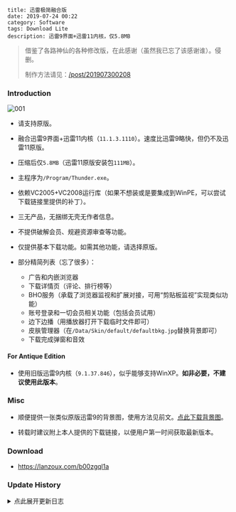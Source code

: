 ```
title: 迅雷极简融合版
date: 2019-07-24 00:22
category: Software
tags: Download Lite
description: 迅雷9界面+迅雷11内核，仅5.8MB
```

> 借鉴了各路神仙的各种修改版，在此感谢（虽然我已忘了该感谢谁）。侵删。
>
> 制作方法请见：<a _ href="/post/201907300208">/post/201907300208</a>

### Introduction

![001](/res/20190724-0022-001.png)

* 请支持原版。

* 融合迅雷9界面+迅雷11内核（`11.1.3.1110`）。速度比迅雷9略快，但仍不及迅雷11原版。

* 压缩后仅`5.8MB`（迅雷11原版安装包`111MB`）。

* 主程序为`/Program/Thunder.exe`。

* 依赖VC2005+VC2008运行库（如果不想装或是要集成到WinPE，可以尝试下载链接里提供的补丁）。

* 三无产品，无捆绑无壳无作者信息。

* 不提供破解会员、规避资源审查等功能。

* 仅提供基本下载功能。如需其他功能，请选择原版。

* 部分精简列表（忘了很多）：
    * 广告和内嵌浏览器
    * 下载详情页（评论、排行榜等）
    * BHO服务（承载了浏览器监视和扩展对接，可用“剪贴板监视”实现类似功能）
    * 账号登录和一切会员相关功能（包括会员试用）
    * 边下边播（用播放器打开下载临时文件即可）
    * 皮肤管理器（在`/Data/Skin/default/defaultbkg.jpg`替换背景即可）
    * 下载完成弹窗和音效

#### For Antique Edition

* 使用旧版迅雷9内核（`9.1.37.846`），似乎能够支持WinXP。**如非必要，不建议使用此版本**。

### Misc

* 顺便提供一张类似原版迅雷9的背景图，使用方法见前文。<a download="defaultbkg.jpg" href="data:image/jpeg;base64,iVBORw0KGgoAAAANSUhEUgAAAAEAAADICAIAAACmkByiAAAAOElEQVR4AWN8/eELEwMDA0n4P3ZxCsxhpI0b/qPpodAOTHdSaD7Fahmp55b/1HY7Iz49A5vmiMcAMxcUU0SJqrMAAAAASUVORK5CYII=">点此下载背景图</a>。
<!-- 没错，其实这是张PNG图片，照样好使，不是么？ -->

* 转载时建议附上本人提供的下载链接，以便用户第一时间获取最新版本。

### Download

* <https://lanzoux.com/b00zgql1a>

### Update History

<details>
<summary>点此展开更新日志</summary>

#### 20201121

* 升级内核至`11.1.3.1110`（迅雷11）。

#### 20200711

* 升级内核至`10.1.37.846`。

* 移除：
    * 残留的lua脚本。

#### 20200616

* 修复：
    * 并行任务数设置项失效（感谢“longsifeng”的反馈）。
    * 无法拖拽添加Torrent（感谢“always beta”的反馈）。
    * 无法通过参数指定Torrent（导致关联文件类型无效，感谢“always beta”的反馈）。
    * 新建Torrent/Magnet任务文件列表中部分贴图缺失（感谢“always beta”的反馈）。
    * 无法唤出系统窗口菜单。

* 移除：
    * 新建任务选择目录ComboBox中残留的“私人空间”选项。

* 其他调整：
    * 微调下载任务图标。
    * 重绘新建任务临时设置按钮。
    * 重绘关闭设置页面按钮。
    * 微调设置页面布局。

* 未发布，延期至迅雷X官方更新后同步更新内核。

#### 20200524

* 修复：
    * 最大化时主窗口内容左偏。

* 移除：
    * 主窗口右上角最大化/还原按钮。
    * 主窗口宽度调整手柄。

#### 20200522

* 升级内核至`10.1.34.800`。

#### 20200516

* 减小体积。

* 修复：
    * 默认启用且无法禁用`.torrent`文件自动关联。
    * 主界面右下速度显示过于靠右（缺失会员加速提示所致）。

* 移除：
    * 老板键（可用其他老板键软件替代）。
    * 一些DLL的ASLR标记。

* 其他调整：
    * 设置页面现在无需最大化也能看到全部内容。
    * 将任务列表“没有正在下载任务”等提示文本统一改为“暂无下载任务”。
    * 悬浮窗贴图重绘。
    * 下载项“继续下载”按钮微调。
    * 保留`/Profiles/TaskDb.dat`（SQLite），在低配设备上大幅提升首次启动速度。
    * 程序目录结构更合理（`/Thunder/Xar/`->`/Program/UI/`）。
    * 更改一些默认设置。

* 这个版本可能不会发布，延期至迅雷X官方更新后同步更新内核。

#### 20200503

* 微调图标（边沿平滑，颜色减淡）。

* 升级内核至`10.1.33.770`。

* 更改命名规则：原“普通版”改为“古董版”，原“融合版”改为“普通版”。希望此次命名更改能引导更多用户用上新内核。

#### 20200322

* 升级内核至`10.1.31.740`。

#### 20200122

* 减小体积。

* 这是第一个无明显Bug，可长期使用的稳定版本。

* 移除：
    * 主界面工具栏上残留的空白按钮。

#### 20200121

* 减小体积。

* 移除：
    * 残留的lua脚本。

* 其他：
    * 托盘图标文件名称由`thunder.ico`改为`tray.ico`，更“符合人体工学”，避免在隐藏扩展名时混淆（“每次都点错！”——这位傻得可爱的网友如是说）。

#### 20200119

* 减小体积。

* 移除：
    * 下载任务右键菜单内残留的空白条目。
    * 残留的lua脚本。

* 其他调整：
    * 简化皮肤加载流程，小幅提升启动速度。

#### 20200114

* 减小体积：`4.6MB`->`4.5MB`；融合版`5.9MB`->`5.8MB`。

* 修复：
    * 设置页面内的“自动修改为上次使用的目录”选项失效。
    * 主窗口流量监视气泡边缘透明。
    * 新建下载弹窗内的任务临时设置功能失效。

* 移除：
    * 悬浮窗`+0KB/s`字样（原为会员加速数值）。
    * 悬浮窗旋转光珠动画。
    * 设置页面Ratio控件特效。
    * 下载列表右侧边框。
    * 残留的位图和文本资源。
    * 部分提示窗图标。
    * 残留的菜单失效条目（仍有部分条目未能完美去除）。
    * 残留的设置项。
    * BHO服务残留的监视进程列表。
    * 独立代理（可用其他代理工具实现）。

* 其他调整：
    * 设置页面标签仅保留关闭按钮。
    * 减小主窗口最小高度。
    * 窗口阴影更自然。
    * 其他细微调整。

#### 20200101

* 元旦放假咯！

* 减小体积：`4.7MB`->`4.6MB`；融合版内核升级至`10.1.27.658`，略有增重：`5.7MB`->`5.9MB`。

* 移除：
    * 残留的MiniUnZip组件。
    * DownloadSDK各组件数字签名。
    * 各菜单和工具栏内残留的失效条目以及过多分隔线（部分条目未能完美去除，仅采用替换为空白字符串的方法实现）。
    * 残留的设置项。

* 其他调整：
    * 淡化主窗口边框和阴影颜色。
    * 减小下载列表滚动条宽度，降低不透明度。

#### 20190803

* 减小体积：`4.7MB`->`4.7MB`；融合版`5.8MB`->`5.7MB`。

* 移除：
    * 残留的PE清单

* 其他调整：
    * 使用标准PE头。
    * 减小运行库补丁的体积。

#### 20190802

* 减小体积：`4.9MB`->`4.7MB`；融合版`5.9MB`->`5.8MB`。

* 移除：
    * 残留的PE调试信息和映射表。
    * 残留的证书和数字签名。

* 其他调整：
    * 微调主程序图标（边缘平滑）。

#### 20190801

* 减小体积：`5.2MB`->`4.9MB`；融合版`6.2MB`->`5.9MB`。

* 移除：
    * 残留的图片。
    * 残留的lua脚本。

* 其他调整：
    * 微调主窗口布局和配色。
    * 微调主程序图标（扁平化）。

#### 20190731

* 移除：
    * 残留的图片。
    * 残留的lua脚本。

* 其他调整：
    * 主窗口右上关闭按钮更锐利。
    * 微调下载项中某些按钮的大小。
    * 微调主工具栏上的某些按钮。

#### 20190730

* 减小体积：`5.6MB`->`5.2MB`。

* 移除：
    * 残留的设置项。
    * 残留的图片。
    * 残留的lua脚本。
    * 残留的浏览器组件。

* 其他调整：
    * 在设置页面添加引导用户拉伸窗口的提示。
    * 提供融合内核版，使用`10.1.18.500 DownloadSDK`，压缩后`6.2MB`，。

#### 20190729

* 减小体积：`5.7MB`->`5.6MB`。

* 修复：
    * 托盘右键菜单无法切换悬浮窗状态。

* 移除：
    * 残留的图片。
    * 残留的lua脚本。

#### 20190728

* 减小体积：`5.8MB`->`5.7MB`。

* 修复：
    * 悬浮窗进度动画悬空。
    * 主窗口流量监视气泡背景透明。

* 移除：
    * 悬浮窗上的会员相关残留。
    * 残留的图片。

* 其他调整：
    * 降级一些无用但不可删除的组件。
    * 微调设置页面标签。

#### 20190727

* 减小体积：`7.4MB`->`5.8MB`。

* 修复：
    * 主窗口右侧边框过宽。

* 移除：
    * BHO服务。
    * 下载详情页。
    * 残留的图片。
    * 残留的设置项。
    * 启动时主窗口背景渐变动画。
    * 原有下载项图标（以两个通用图标表示所有类型）。

#### 20190726

* 减小体积：`7.6MB`->`7.4MB`。

* 修复：
    * 悬浮窗跳动。
    * 部分弹出气泡背景透明。
    * 窗口翻转动画失效。

* 移除：
    * 菜单项图标。
    * 会员相关残留。

* 其他调整：
    * 设置页面左移，以免用户找不到设置内容（但查看完整内容仍需拉伸窗口）。

#### 20190724

* 首个版本。

</details>
